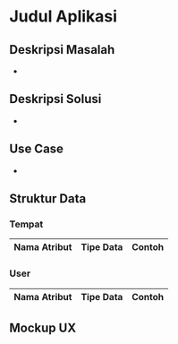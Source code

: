 # Judul Aplikasi

## Deskripsi Masalah
- 

## Deskripsi Solusi
- 

## Use Case
- 

## Struktur Data

### Tempat
Nama Atribut | Tipe Data | Contoh
---|---|---

### User
Nama Atribut | Tipe Data | Contoh
---|---|---

## Mockup UX
